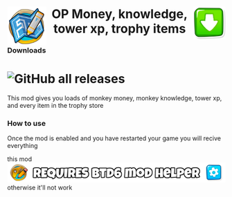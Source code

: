 <h1 align="center">
<a href="https://github.com/BoneheadBreaker/Monkey_Money_Tower_XP_and_Trophy_giver/releases/latest/download/FIRSTMOD.dll">
    <img align="left" alt="Icon" height="90" src="Icon.png">
    <img align="right" alt="Download" height="75" src="https://raw.githubusercontent.com/gurrenm3/BTD-Mod-Helper/master/BloonsTD6%20Mod%20Helper/Resources/DownloadBtn.png">
</a>
OP Money, knowledge, tower xp, trophy items
</h1>

### Downloads
<h1 aling="left"><img alt="GitHub all releases" height="25" src="https://img.shields.io/github/downloads/BoneheadBreaker/Monkey_Money_Tower_XP_and_Trophy_giver/total?label=Total%20Dowloads"></h1>

This mod gives you loads of monkey money, monkey knowledge, tower xp, and every item in the trophy store

### How to use
Once the mod is enabled and you have restarted your game you will recive everything

this mod
[![Requires BTD6 Mod Helper](https://raw.githubusercontent.com/gurrenm3/BTD-Mod-Helper/master/banner.png)](https://github.com/gurrenm3/BTD-Mod-Helper#readme)
otherwise it'll not work

